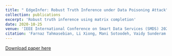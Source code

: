 ```yaml
---
title: " EdgeInfer: Robust Truth Inference under Data Poisoning Attack"
collection: publications
excerpt: 'Robust truth inference using matrix completion'
date: 2020-10-25
venue: 'IEEE International Conference on Smart Data Services (SMDS) 2020 '
citation: 'Farnaz Tahmasebian, Li Xiong, Mani Sotoodeh, Vaidy Sunderam &quot; EdgeInfer: Robust Truth Inference under Data Poisoning Attack  &quot;<i>IEEE International Conference on Smart Data Services (SMDS) 2020</i>.'
---
```

[Download paper here](http://manisci.github.io/files/edge_paper.pdf)
